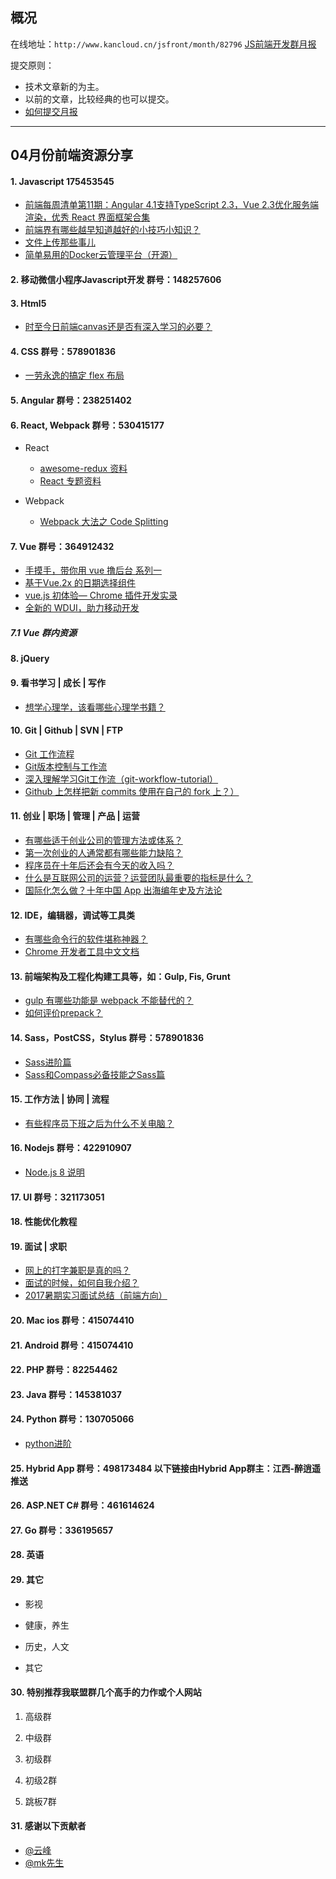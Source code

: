 ## 概况

在线地址：`http://www.kancloud.cn/jsfront/month/82796` [JS前端开发群月报](http://www.kancloud.cn/jsfront/month/82796)


提交原则：

- 技术文章新的为主。
- 以前的文章，比较经典的也可以提交。
- [如何提交月报](http://www.kancloud.cn/jsfront/month/227309)

---


## 04月份前端资源分享
#### 1. Javascript 175453545
- [前端每周清单第11期：Angular 4.1支持TypeScript 2.3，Vue 2.3优化服务端渲染，优秀 React 界面框架合集](https://zhuanlan.zhihu.com/p/26680027)
- [前端界有哪些越早知道越好的小技巧小知识？](https://www.zhihu.com/question/43687153)
- [文件上传那些事儿](https://www.qcloud.com/community/article/985614?fromSource=gwzcw.114059.114059.114059)
- [简单易用的Docker云管理平台（开源）](https://github.com/humpback/humpback)

#### 2. 移动微信小程序Javascript开发 群号：148257606

#### 3. Html5
- [时至今日前端canvas还是否有深入学习的必要？](https://www.zhihu.com/question/59197508)

#### 4. CSS  群号：578901836
- [一劳永逸的搞定 flex 布局](https://juejin.im/post/58e3a5a0a0bb9f0069fc16bb)
#### 5. Angular 群号：238251402

#### 6. React, Webpack 群号：530415177
- React

  - [awesome-redux 资料](https://github.com/xgrommx/awesome-redux)
  - [React 专题资料](https://www.awesomes.cn/subject/react)

- Webpack

  - [Webpack 大法之 Code Splitting](https://zhuanlan.zhihu.com/p/26710831)

#### 7. Vue 群号：364912432
- [手摸手，带你用 vue 撸后台 系列一](https://juejin.im/post/59097cd7a22b9d0065fb61d2)
- [基于Vue.2x 的日期选择组件](https://github.com/watson-yan/vue-datepicker)
- [vue.js 初体验— Chrome 插件开发实录](https://www.qcloud.com/community/article/920462)
- [全新的 WDUI，助力移动开发](https://wdfe.github.io/wdui/#/)

##### 7.1 Vue 群内资源

#### 8. jQuery

#### 9. 看书学习 | 成长 | 写作
- [想学心理学，该看哪些心理学书籍？](https://www.zhihu.com/question/21218900)

#### 10. Git | Github | SVN | FTP
- [Git 工作流程](http://www.ruanyifeng.com/blog/2015/12/git-workflow.html)
- [Git版本控制与工作流](http://www.jianshu.com/p/67afe711c731)
- [深入理解学习Git工作流（git-workflow-tutorial）](https://segmentfault.com/a/1190000002918123)
- [Github 上怎样把新 commits 使用在自己的 fork 上？）](https://www.zhihu.com/question/20393785)

#### 11. 创业 | 职场 | 管理 | 产品 | 运营
- [有哪些适于创业公司的管理方法或体系？](https://www.zhihu.com/question/19594148)
- [第一次创业的人通常都有哪些能力缺陷？](https://www.zhihu.com/question/19550389)
- [程序员在十年后还会有今天的收入吗？](https://www.zhihu.com/question/33767274)
- [什么是互联网公司的运营？运营团队最重要的指标是什么？](https://www.zhihu.com/question/19591117)
- [国际化怎么做？十年中国 App 出海编年史及方法论](https://zhuanlan.zhihu.com/p/26700846)

#### 12. IDE，编辑器，调试等工具类
- [有哪些命令行的软件堪称神器？](https://www.zhihu.com/question/59227720)
- [Chrome 开发者工具中文文档](http://www.css88.com/doc/chrome-devtools/)

#### 13. 前端架构及工程化构建工具等，如：Gulp, Fis, Grunt
- [gulp 有哪些功能是 webpack 不能替代的？](https://www.zhihu.com/question/45536395)
- [如何评价prepack？](https://www.zhihu.com/question/59360593)

#### 14. Sass，PostCSS，Stylus  群号：578901836
- [Sass进阶篇](http://www.imooc.com/learn/436)
- [Sass和Compass必备技能之Sass篇](http://www.imooc.com/learn/364)

#### 15. 工作方法 | 协同 | 流程
- [有些程序员下班之后为什么不关电脑？](https://www.zhihu.com/question/59303310)

#### 16. Nodejs 群号：422910907
- [Node.js 8 说明](https://zhuanlan.zhihu.com/p/26680273)

#### 17. UI 群号：321173051

#### 18. 性能优化教程

#### 19. 面试 | 求职
- [网上的打字兼职是真的吗？](https://www.zhihu.com/question/22905894/)
- [面试的时候，如何自我介绍？](https://www.zhihu.com/question/19603341)
- [2017暑期实习面试总结（前端方向）](http://ovenzeze.coding.me/summer-intership-interview-experience/)

#### 20. Mac ios 群号：415074410

#### 21. Android 群号：415074410

#### 22. PHP 群号：82254462

#### 23. Java 群号：145381037

#### 24. Python 群号：130705066
- [python进阶](http://www.imooc.com/learn/317)

#### 25. Hybrid App 群号：498173484 以下链接由Hybrid App群主：江西-醉逍遥推送

#### 26. ASP.NET C# 群号：461614624

#### 27. Go 群号：336195657

#### 28. 英语

#### 29. 其它

- 影视



- 健康，养生


- 历史，人文


- 其它




#### 30. 特别推荐我联盟群几个高手的力作或个人网站

1. 高级群

2. 中级群

3. 初级群

4. 初级2群


5. 跳板7群


#### 31. 感谢以下贡献者
- [@云峰](https://github.com/wuyunfeng8)
- [@mk先生](http://mk.doufuf.com/)
